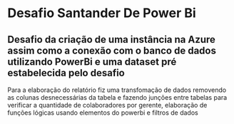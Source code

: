 # Desafio Santander De Power Bi
<h2>Desafio da criação de uma instância na Azure assim como a conexão com o banco de dados utilizando PowerBi e uma dataset pré estabelecida pelo desafio</h2>
Para a elaboração do relatório fiz uma transfomação de dados removendo as colunas desnecessárias da tabela e fazendo junções entre tabelas para verificar a quantidade de colaboradores por gerente, elaboração de funções lógicas usando elementos do powerbi e filtros de dados
